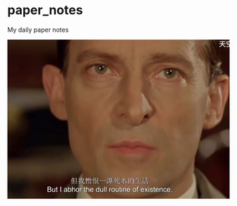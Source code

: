 # paper_notes
My daily paper notes 

 ![](https://github.com/Rickustc/paper_notes/blob/master/image/image-20230409144411771.png?raw=true)

